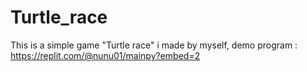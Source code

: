 # Turtle_race
This is a simple game "Turtle race" i made by myself, demo program : https://replit.com/@nunu01/mainpy?embed=2
